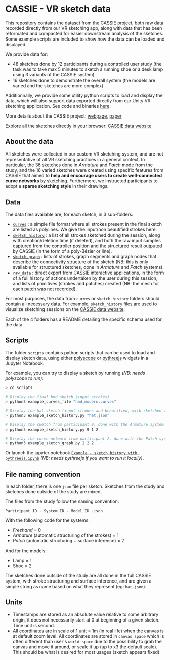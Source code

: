 # CASSIE - VR sketch data

This repository contains the dataset from the CASSIE project, both raw data recorded directly from our VR sketching app, along with data that has been reformated and compacted for easier downstream analysis of the sketches. Some example scripts are included to show how the data can be loaded and displayed.

We provide data for:

* 48 sketches done by 12 participants during a controlled user study (the task was to take max 5 minutes to sketch a running shoe or a desk lamp using 3 variants of the CASSIE system)
* 16 sketches done to demonstrate the overall system (the models are varied and the sketches are more complex)

Additionnally, we provide some utility python scripts to load and display the data, which will also support data exported directly from our Unity VR sketching application. See code and binaries [here](https://gitlab.inria.fr/D3/cassie).

More details about the CASSIE project: [webpage](https://ns.inria.fr/d3/CASSIE/), [paper](http://www-sop.inria.fr/reves/Basilic/2021/YASBS21/CASSIE_author_version.pdf)

Explore all the sketches directly in your browser: [CASSIE data website](https://ns.inria.fr/d3/CASSIE/sketch-explorer/)

## About the data

All sketches were collected in our custom VR sketching system, and are not representative of all VR sketching practices in a general context. In particular, the 36 sketches done in *Armature* and *Patch* mode from the study, and the 16 varied sketches were created using specific features from CASSIE that aimed to **help and encourage users to create well-connected curve networks** by sketching. Furthermore, we instructed participants to adopt a **sparse sketching style** in their drawings.

## Data

The data files available are, for each sketch, in 3 sub-folders:

* [`curves`](data/curves#curves-data) : a simple file format where all strokes present in the final sketch are listed as polylines. We give the input/non beautified strokes here.
* [`sketch_history`](data/sketch_history#sketch-history-data) : a list of all strokes sketched during the session, along with creation/deletion time (if deleted), and both the raw input samples captured from the controller position and the structured result outputed by CASSIE (in the form of a poly-Bézier or line).
* [`sketch_graph`](data/sketch_graph#sketch-graph-data) : lists of strokes, graph segments and graph nodes that describe the connectivity structure of the sketch (NB: this is only available for structured sketches, done in *Armature* and *Patch* systems).
* [`raw_data`](data/raw_data#raw-data) : direct export from CASSIE interactive applications, in the form of a full history of actions undertaken by the user during this session, and lists of primitives (strokes and patches) created (NB: the mesh for each patch was not recorded).

For most purposes, the data from `curves` or `sketch_history` folders should contain all necessary data. For example, `sketch_history` files are used to visualize sketching sessions on the [CASSIE data website](https://ns.inria.fr/d3/CASSIE/sketch-explorer/).

Each of the 4 folders has a README detailing the specific schema used for the data.

## Scripts

The folder `scripts` contains python scripts that can be used to load and display sketch data, using either [polyscope](https://github.com/nmwsharp/polyscope) or [pythreejs](https://github.com/jupyter-widgets/pythreejs) widgets in a Jupyter Notebook.

For example, you can try to display a sketch by running *(NB: needs polyscope to run)*:

```bash
> cd scripts

# Display the final hmd sketch (input strokes)
> python3 example_curves_file "hmd_modern.curves"

# Display the hat sketch (input strokes and beautified, with sketched time visualized)
> python3 example_sketch_history.py "hat.json"

# Display the sketch from participant 9, done with the Armature system (1), of the shoe model (2)
> python3 example_sketch_history.py 9 1 2

# Display the curve network from participant 2, done with the Patch system (2), of the shoe model (2)
> python3 example_sketch_graph.py 2 2 2
```

Or launch the jupyter notebook [`Example - sketch history with pythreejs.ipynb`](scripts/Example%20-%20sketch%20history%20with%20pythreejs.ipynb) *(NB: needs pythreejs if you want to run it locally)*.

## File naming convention

In each folder, there is one `json` file per sketch. Sketches from the study and sketches done outside of the study are mixed.

The files from the study follow the naming convention:

`Participant ID - System ID - Model ID .json`

With the following code for the systems:

* *Freehand* = 0
* *Armature* (automatic structuring of the strokes) = 1
* *Patch* (automatic structuring + surface inference) = 2

And for the models:

* Lamp = 1
* Shoe = 2

The sketches done outside of the study are all done in the full CASSIE system, with stroke structuring and surface inference, and are given a simple string as name based on what they represent (eg: `hat.json`).

## Units

* Timestamps are stored as an absolute value relative to some arbitrary origin, it does not necessarily start at 0 at beginning of a given sketch. Time unit is second.
* All coordinates are in scale of 1 unit = 1m (in real life) when the canvas is at default zoom level. All coordinates are stored in `canvas space` which is often different than user's `world space` due to the possibility to grab the canvas and move it around, or scale it up (up to x3 the default scale). This should be what is desired for most usages (sketch appears fixed).